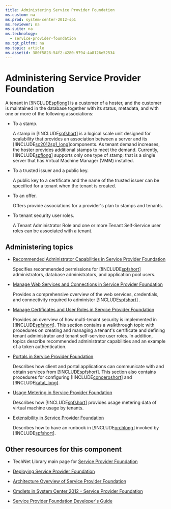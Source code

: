 ```yaml
---
title: Administering Service Provider Foundation
ms.custom: na
ms.prod: system-center-2012-sp1
ms.reviewer: na
ms.suite: na
ms.technology: 
  - service-provider-foundation
ms.tgt_pltfrm: na
ms.topic: article
ms.assetid: 380f5828-54f2-4280-9794-4a8126e52534
---
```

# Administering Service Provider Foundation
A tenant in [!INCLUDE[spflong](../Token/spflong_md.md)] is a customer of a hoster, and the customer is maintained in the database together with its status, metadata, and with one or more of the following associations:

-   To a stamp.

    A stamp in [!INCLUDE[spfshort](../Token/spfshort_md.md)] is a logical scale unit designed for scalability that provides an association between a server and its [!INCLUDE[sc2012sp1_long](../Token/sc2012sp1_long_md.md)]components. As tenant demand increases, the hoster provides additional stamps to meet the demand. Currently, [!INCLUDE[spflong](../Token/spflong_md.md)] supports only one type of stamp; that is a single server that has Virtual Machine Manager \(VMM\) installed.

-   To a trusted issuer and a public key.

    A public key to a certificate and the name of the trusted issuer can be specified for a tenant when the tenant is created.

-   To an offer.

    Offers provide associations for a provider's plan to stamps and tenants.

-   To tenant security user roles.

    A Tenant Administrator Role and one or more Tenant Self\-Service user roles can be associated with a tenant.

## Administering topics

-   [Recommended Administrator Capabilities in Service Provider Foundation](../Topic/Recommended-Administrator-Capabilities-in-Service-Provider-Foundation.md)

    Specifies recommended permissions for [!INCLUDE[spfshort](../Token/spfshort_md.md)] administrators, database administrators, and application pool users.

-   [Manage Web Services and Connections in Service Provider Foundation](../Topic/Manage-Web-Services-and-Connections-in-Service-Provider-Foundation.md)

    Provides a comprehensive overview of the web services, credentials, and connectivity required to administer [!INCLUDE[spfshort](../Token/spfshort_md.md)] .

-   [Manage Certificates and User Roles in Service Provider Foundation](../Topic/Manage-Certificates-and-User-Roles-in-Service-Provider-Foundation.md)

    Provides an overview of how multi\-tenant security is implemented in [!INCLUDE[spfshort](../Token/spfshort_md.md)]. This section contains a walkthrough topic with procedures on creating and managing a tenant's certificate and defining tenant administrator and tenant self\-service user roles. In addition, topics describe recommended administrator capabilities and an example of a token authentication.

-   [Portals in Service Provider Foundation](../Topic/Portals-in-Service-Provider-Foundation.md)

    Describes how client and portal applications can communicate with and obtain services from [!INCLUDE[spfshort](../Token/spfshort_md.md)]. This section also contains procedures for configuring [!INCLUDE[conceroshort](../Token/conceroshort_md.md)] and [!INCLUDE[katal_long](../Token/katal_long_md.md)].

-   [Usage Metering in Service Provider Foundation](../Topic/Usage-Metering-in-Service-Provider-Foundation.md)

    Describes how [!INCLUDE[spfshort](../Token/spfshort_md.md)] provides usage metering data of virtual machine usage by tenants.

-   [Extensibility in Service Provider Foundation](../Topic/Extensibility-in-Service-Provider-Foundation.md)

    Describes how to have an runbook in [!INCLUDE[orchlong](../Token/orchlong_md.md)] invoked by [!INCLUDE[spfshort](../Token/spfshort_md.md)].

## Other resources for this component

-   TechNet Library main page for [Service Provider Foundation](../Topic/Service-Provider-Foundation.md)

-   [Deploying Service Provider Foundation](../Topic/Deploying-Service-Provider-Foundation.md)

-   [Architecture Overview of Service Provider Foundation](../Topic/Architecture-Overview-of-Service-Provider-Foundation.md)

-   [Cmdlets in System Center 2012 \- Service Provider Foundation](http://go.microsoft.com/fwlink/p/?LinkId=263677)

-   [Service Provider Foundation Developer's Guide](http://go.microsoft.com/fwlink/p/?LinkID=263700)

